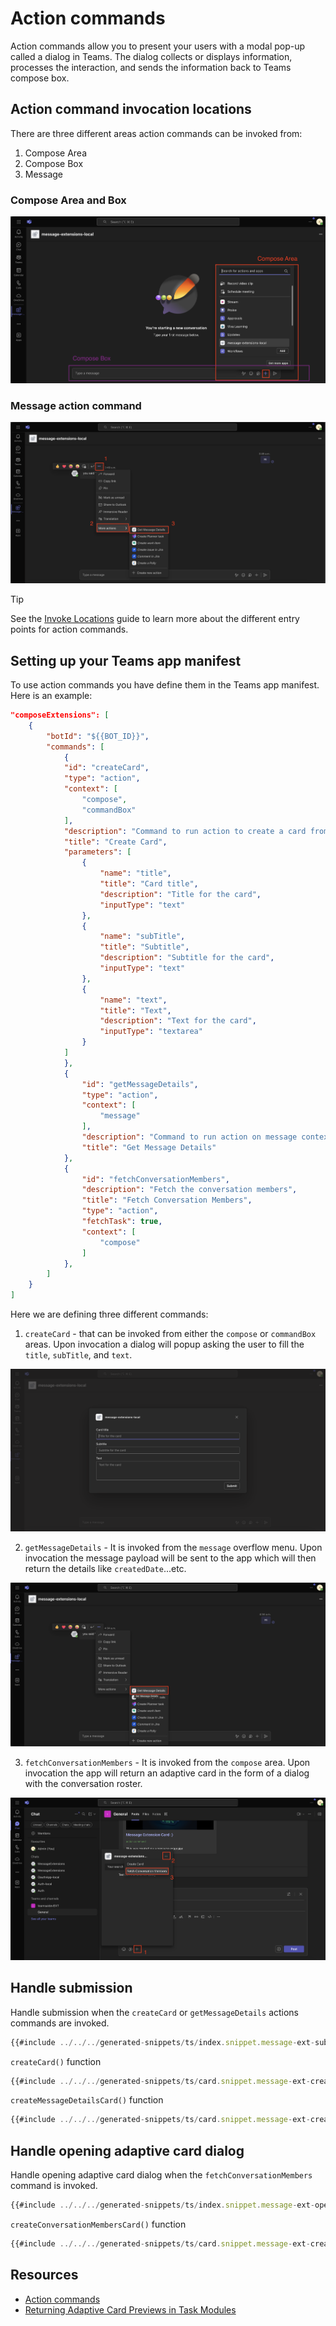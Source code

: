 # Action commands

Action commands allow you to present your users with a modal pop-up called a dialog in Teams. The dialog collects or displays information, processes the interaction, and sends the information back to Teams compose box.

## Action command invocation locations

There are three different areas action commands can be invoked from:

1. Compose Area
2. Compose Box
3. Message

### Compose Area and Box

![compose area and box](../../assets/screenshots/compose-area.png)

### Message action command

![message action command](../../assets/screenshots/message.png)

> [!tip]
> See the [Invoke Locations](https://learn.microsoft.com/en-us/microsoftteams/platform/messaging-extensions/how-to/action-commands/define-action-command?tabs=Teams-toolkit%2Cdotnet#select-action-command-invoke-locations) guide to learn more about the different entry points for action commands.

## Setting up your Teams app manifest

To use action commands you have define them in the Teams app manifest. Here is an example:

<!-- langtabs-start -->
```json
"composeExtensions": [
    {
        "botId": "${{BOT_ID}}",
        "commands": [
            {
            "id": "createCard",
            "type": "action",
            "context": [
                "compose",
                "commandBox"
            ],
            "description": "Command to run action to create a card from the compose box.",
            "title": "Create Card",
            "parameters": [
                {
                    "name": "title",
                    "title": "Card title",
                    "description": "Title for the card",
                    "inputType": "text"
                },
                {
                    "name": "subTitle",
                    "title": "Subtitle",
                    "description": "Subtitle for the card",
                    "inputType": "text"
                },
                {
                    "name": "text",
                    "title": "Text",
                    "description": "Text for the card",
                    "inputType": "textarea"
                }
            ]
            },
            {
                "id": "getMessageDetails",
                "type": "action",
                "context": [
                    "message"
                ],
                "description": "Command to run action on message context.",
                "title": "Get Message Details"
            },
            {
                "id": "fetchConversationMembers",
                "description": "Fetch the conversation members",
                "title": "Fetch Conversation Members",
                "type": "action",
                "fetchTask": true,
                "context": [
                    "compose"
                ]
            },
        ]
    }
]
```
<!-- langtabs-end -->

Here we are defining three different commands:

1. `createCard` - that can be invoked from either the `compose` or `commandBox` areas. Upon invocation a dialog will popup asking the user to fill the `title`, `subTitle`, and `text`.

![Parameters](../../assets/screenshots/parameters.png)

2. `getMessageDetails` - It is invoked from the `message` overflow menu. Upon invocation the message payload will be sent to the app which will then return the details like `createdDate`...etc.

![Get Message Details Command](../../assets/screenshots/message-command.png)

3. `fetchConversationMembers` - It is invoked from the `compose` area. Upon invocation the app will return an adaptive card in the form of a dialog with the conversation roster.

![Fetch conversation members](../../assets/screenshots/fetch-conversation-members.png)

## Handle submission

Handle submission when the `createCard` or `getMessageDetails` actions commands are invoked.

<!-- langtabs-start -->
```typescript
{{#include ../../../generated-snippets/ts/index.snippet.message-ext-submit.ts }}
```
<!-- langtabs-end -->

`createCard()` function

<!-- langtabs-start -->
```typescript
{{#include ../../../generated-snippets/ts/card.snippet.message-ext-create-card.ts }}
```
<!-- langtabs-end -->

`createMessageDetailsCard()` function

<!-- langtabs-start -->
```typescript
{{#include ../../../generated-snippets/ts/card.snippet.message-ext-create-message-details-card.ts }}
```
<!-- langtabs-end -->

## Handle opening adaptive card dialog

Handle opening adaptive card dialog when the `fetchConversationMembers` command is invoked.

<!-- langtabs-start -->
```typescript
{{#include ../../../generated-snippets/ts/index.snippet.message-ext-open.ts }}
```
<!-- langtabs-end -->

`createConversationMembersCard()` function

<!-- langtabs-start -->
```typescript
{{#include ../../../generated-snippets/ts/card.snippet.message-ext-create-conversation-members-card.ts }}
```
<!-- langtabs-end -->

## Resources

- [Action commands](https://learn.microsoft.com/en-us/microsoftteams/platform/messaging-extensions/how-to/action-commands/define-action-command?tabs=Teams-toolkit%2Cdotnet)
- [Returning Adaptive Card Previews in Task Modules](https://learn.microsoft.com/en-us/microsoftteams/platform/messaging-extensions/how-to/action-commands/respond-to-task-module-submit?tabs=dotnet%2Cdotnet-1#bot-response-with-adaptive-card)